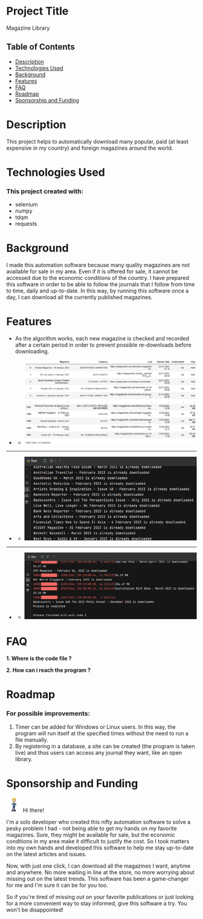 # Project Title

Magazine Library

## Table of Contents

- [Description](#description)
- [Technologies Used](#technologies-used)
- [Background](#background)
- [Features](#features)
- [FAQ](#faq)
- [Roadmap](#roadmap)
- [Sponsorship and Funding](#sponsorship-and-funding)

# Description

This project helps to automatically download many popular, paid (at least expensive in my country) and foreign magazines around the world.

# Technologies Used

### This project created with:

* selenium
* numpy
* tdqm
* requests

# Background

I made this automation software because many quality magazines are not available for sale in my area. Even if it is offered for sale, it cannot be accessed due to the economic conditions of the country. I have prepared this software in order to be able to follow the journals that I follow from time to time, daily and up-to-date. In this way, by running this software once a day, I can download all the currently published magazines.

# Features

* As the algorithm works, each new magazine is checked and recorded after a certain period in order to prevent possible re-downloads before downloading.

* * ![image.png](assets/image.png?t=1676118216552)

---

* * ![image.png](assets/image2.png)

---

* * ![image.png](assets/image3.png)
    

# FAQ

**1. Where is the code file ?**

**2. How can i reach the program ?**


# Roadmap

### For possible improvements:

1. Timer can be added for Windows or Linux users. In this way, the program will run itself at the specified times without the need to run a file manually.
2. By registering in a database, a site can be created (the program is taken live) and thus users can access any journal they want, like an open library.

# Sponsorship and Funding

![boble.png](assets/boble.png) Hi there!

I'm a solo developer who created this nifty automation software to solve a pesky problem I had - not being able to get my hands on my favorite magazines. Sure, they might be available for sale, but the economic conditions in my area make it difficult to justify the cost. So I took matters into my own hands and developed this software to help me stay up-to-date on the latest articles and issues.

Now, with just one click, I can download all the magazines I want, anytime and anywhere. No more waiting in line at the store, no more worrying about missing out on the latest trends. This software has been a game-changer for me and I'm sure it can be for you too.

So if you're tired of missing out on your favorite publications or just looking for a more convenient way to stay informed, give this software a try. You won't be disappointed!









